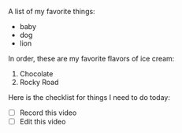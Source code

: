A list of my favorite things:
* baby
* dog
* lion

In order, these are my favorite flavors of ice cream:
1. Chocolate
2. Rocky Road


Here is the checklist for things I need to do today:
- [ ] Record this video
- [ ] Edit this video
